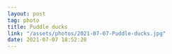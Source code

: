 ```yaml
---
layout: post
tag: photo
title: Puddle ducks
link: "/assets/photos/2021-07-07-Puddle-ducks.jpg"
date: 2021-07-07 18:52:28
---
```

